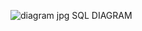 ![diagram jpg](https://user-images.githubusercontent.com/83414798/117672280-c14cc780-b1ba-11eb-9c7c-a38f089b9c3b.png)
SQL DIAGRAM
